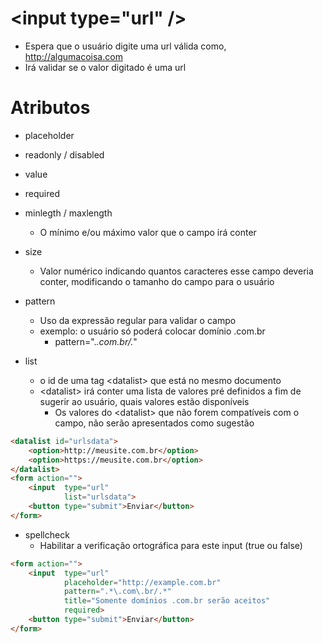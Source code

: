 # \<input type="url" />

- Espera que o usuário digite uma url válida como, http://algumacoisa.com
- Irá validar se o valor digitado é uma url

# Atributos

- placeholder
- readonly / disabled
- value

- required

- minlegth / maxlength
    * O mínimo e/ou máximo valor que o campo irá conter

- size
    * Valor numérico indicando quantos caracteres esse campo deveria conter, modificando o tamanho do campo para o usuário

- pattern
    * Uso da expressão regular para validar o campo
    * exemplo: o usuário só poderá colocar domínio .com.br
        * pattern=".*\.com\.br/.*"

- list
    * o id de uma tag \<datalist> que está no mesmo documento
    * \<datalist> irá conter uma lista de valores pré definidos a fim de sugerir ao usuário, quais valores estão disponíveis
        * Os valores do \<datalist> que não forem compatíveis com o campo, não serão apresentados como sugestão
```html
<datalist id="urlsdata">
    <option>http://meusite.com.br</option>
    <option>https://meusite.com.br</option>
</datalist>
<form action="">
    <input  type="url"
            list="urlsdata">
    <button type="submit">Enviar</button>
</form>
```

- spellcheck
    * Habilitar a verificação ortográfica para este input (true ou false)

```html
<form action="">
    <input  type="url"
            placeholder="http://example.com.br"
            pattern=".*\.com\.br/.*"
            title="Somente domínios .com.br serão aceitos"
            required>
    <button type="submit">Enviar</button>
</form>
```
